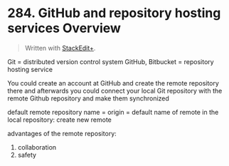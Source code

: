 # 284. GitHub and repository hosting services Overview


> Written with [StackEdit+](https://stackedit.net/).


Git = distributed version control system
GitHub, Bitbucket = repository hosting service

You could create an account at GitHub and create the remote repository there and afterwards you could connect your local Git repository  with the remote Github repository and make them synchronized

default remote repository name = origin = default name of remote
in the local repository: create new remote

advantages of the remote repository:
1. collaboration
2. safety




<!--stackedit_data:
eyJoaXN0b3J5IjpbNzY0OTQ5MjMxLDE2MTE3MjA1NjFdfQ==
-->